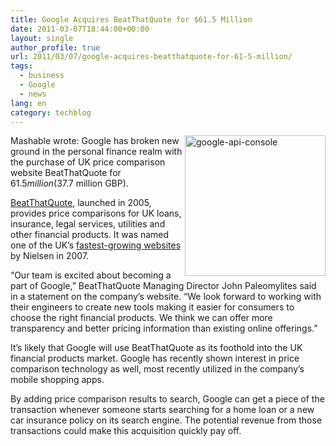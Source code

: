 ```yaml
---
title: Google Acquires BeatThatQuote for $61.5 Million
date: 2011-03-07T18:44:00+00:00
layout: single
author_profile: true
url: 2011/03/07/google-acquires-beatthatquote-for-61-5-million/
tags:
  - business
  - Google
  - news
lang: en
category: techblog
---
```

[<img title="google-api-console" border="0" alt="google-api-console" align="right" src="http://lh3.ggpht.com/_vaUVXcmC3OI/TXUga2B-boI/AAAAAAAADmQ/e46ih7T9X5Y/google-api-console_thumb.jpg?imgmax=800" width="225" height="225" />](http://lh4.ggpht.com/_vaUVXcmC3OI/TXUgY2G_nvI/AAAAAAAADmM/lxHI-DBZ09g/s1600-h/google-api-console%5B2%5D.jpg)Mashable wrote: Google has broken new ground in the personal finance realm with the purchase of UK price comparison website BeatThatQuote for $61.5 million ($37.7 million GBP). 

[BeatThatQuote](http://beatthatquote.com/), launched in 2005, provides price comparisons for UK loans, insurance, legal services, utilities and other financial products. It was named one of the UK’s [fastest-growing websites](http://www.brandrepublic.com/News/784257/Facebook-loses-BeatThatQuotecom-fastest-growing-website/) by Nielsen in 2007.

“Our team is excited about becoming a part of Google,” BeatThatQuote Managing Director John Paleomylites said in a statement on the company’s website. “We look forward to working with their engineers to create new tools making it easier for consumers to choose the right financial products. We think we can offer more transparency and better pricing information than existing online offerings.”

It’s likely that Google will use BeatThatQuote as its foothold into the UK financial products market. Google has recently shown interest in price comparison technology as well, most recently utilized in the company’s mobile shopping apps.

By adding price comparison results to search, Google can get a piece of the transaction whenever someone starts searching for a home loan or a new car insurance policy on its search engine. The potential revenue from those transactions could make this acquisition quickly pay off.